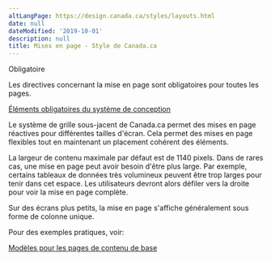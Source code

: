 ```yaml
---
altLangPage: https://design.canada.ca/styles/layouts.html
date: null
dateModified: '2019-10-01'
description: null
title: Mises en page - Style de Canada.ca
---
```





<section>
 <p>
  <span class="label label-danger">
   Obligatoire
  </span>
 </p>
 <p>
  Les directives concernant la mise en page sont obligatoires pour toutes les pages.
 </p>
 <p>
  <a href="{{ site.url }}/specifications/elements-obligatoires.html">
   Éléments obligatoires du système de conception
  </a>
 </p>
 <p>
  Le système de grille sous-jacent de Canada.ca permet des mises en page réactives pour différentes tailles d'écran. Cela permet des mises en page flexibles tout en maintenant un placement cohérent des éléments.
 </p>
 <p>
  La largeur de contenu maximale par défaut est de 1140 pixels. Dans de rares cas, une mise en page peut avoir besoin d'être plus large. Par exemple, certains tableaux de données très volumineux peuvent être trop larges pour tenir dans cet espace. Les utilisateurs devront alors défiler vers la droite pour voir la mise en page complète.
 </p>
 <p>
  Sur des écrans plus petits, la mise en page s'affiche généralement sous forme de colonne unique.
 </p>
 <p>
  Pour des exemples pratiques, voir:
 </p>
 <p>
  <a href="https://conception.canada.ca/modeles-recommandes/generique.html">
   Modèles pour les pages de contenu de base
  </a>
 </p>
</section>




